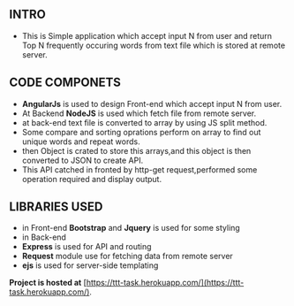 
## INTRO
*	This is Simple application which accept input N from user and return Top N frequently occuring words from 	 text file which is stored at remote server.

## CODE COMPONETS
*	**AngularJs** is used to design Front-end which accept input N from user.
*	At Backend **NodeJS** is used which fetch file from remote server.
*	at back-end text file is converted to array by using JS split method.
*	Some compare and sorting oprations perform on array to find out unique words and repeat words.
*	then Object is crated to store this arrays,and this object is then converted to JSON to create API.
*	This API catched in fronted by http-get request,performed some operation required and display output.

## LIBRARIES USED
*	in Front-end **Bootstrap** and **Jquery** is used for some styling
*	in Back-end 
*	**Express** is used for API and routing
*	**Request** module use for fetching data from remote server
*	**ejs** is used for server-side templating		

**Project is hosted at** [https://ttt-task.herokuapp.com/](https://ttt-task.herokuapp.com/).

